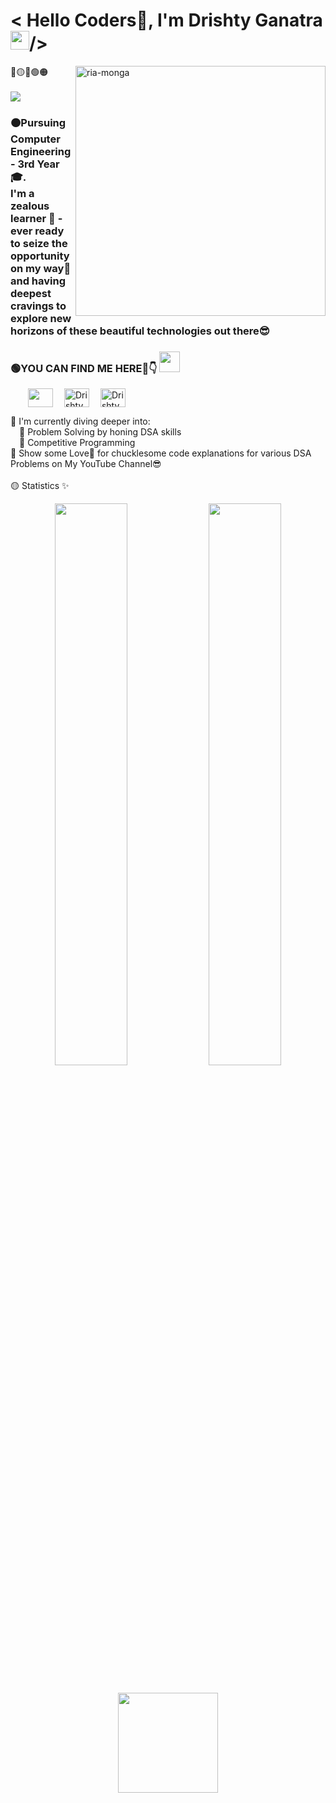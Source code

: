 <h1 align="left"> < Hello Coders🚀, I'm Drishty Ganatra<img src="https://raw.githubusercontent.com/syedareehaquasar/syedareehaquasar/master/gifs/Hi.gif" width="30px">/></h2>
<img align="right" src="https://user-images.githubusercontent.com/62502140/118968813-ffe83c00-b989-11eb-8bcd-45f41037092b.png" alt="ria-monga" height="400" />

🔵🟡🔴🟢🟠
  <br /><br /><img src="https://badges.pufler.dev/visits/Drishty06/Drishty06">
<h3> 🟠Pursuing Computer Engineering - 3rd Year🎓.<br /> I'm a zealous learner 🌈 - ever ready to seize the opportunity on my way💯 and having deepest cravings to explore new horizons of these beautiful technologies out there😎 
<p align="left">
  <p align = "left"><h3 align="left">🟢YOU CAN FIND ME HERE🤩👇 <img src="https://github.com/rajput2107/rajput2107/blob/master/Assets/Handshake.gif" height="33px" /></p>  </h3>
  
&emsp;&emsp;<a href="https://www.linkedin.com/in/drishty-ganatra-ba07bb204/" target="blank"><img align="center" src="https://cdn.jsdelivr.net/npm/simple-icons@3.0.1/icons/linkedin.svg"  height="30" width="40" /></a>
&emsp;<a href="https://www.youtube.com/channel/UCxEWWftmjz4c-FTC7wvhVEg/" target="blank"><img align="center" src="https://cdn.jsdelivr.net/npm/simple-icons@3.0.1/icons/youtube.svg" alt="Drishty Ganatra" height="30" width="40" /></a>
&emsp;<a href="https://github.com/Drishty06" target="blank"><img align="center" src="https://cdn.jsdelivr.net/npm/simple-icons@3.0.1/icons/github.svg" alt="Drishty Ganatra" height="30" width="40" /></a>


 
🔴 I'm currently diving deeper into:
<br />&emsp;🚀 Problem Solving by honing DSA skills
  <br />&emsp;🚀 Competitive Programming 
<br />🔵 Show some Love💛 for chucklesome code explanations for various DSA Problems on My YouTube Channel😎
<br /><br />🟡 Statistics ✨
<br />

<div align="center">
  <img width="48%" src="https://github-readme-stats.vercel.app/api?username=Drishty06&theme=radical&show_icons=true" />
  <img width="48%" src="https://github-readme-streak-stats.herokuapp.com/?user=Drishty06&theme=radical&show_icons=true" />
</div>
  
<!-- ![github graph](https://activity-graph.herokuapp.com/graph?username=Drishty06&theme=react-dark&hide_border=true) -->
<br>

<p align="center"> <img src="https://octodex.github.com/images/daftpunktocat-thomas.gif" height="160px" width="160px">
